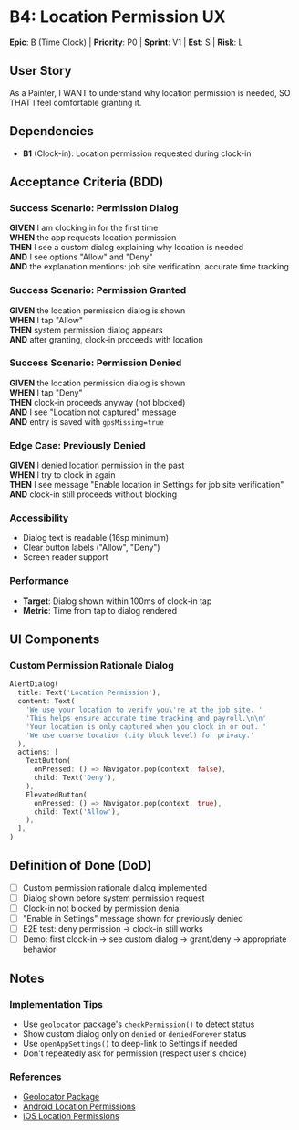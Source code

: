 # B4: Location Permission UX

**Epic**: B (Time Clock) | **Priority**: P0 | **Sprint**: V1 | **Est**: S | **Risk**: L

## User Story
As a Painter, I WANT to understand why location permission is needed, SO THAT I feel comfortable granting it.

## Dependencies
- **B1** (Clock-in): Location permission requested during clock-in

## Acceptance Criteria (BDD)

### Success Scenario: Permission Dialog
**GIVEN** I am clocking in for the first time  
**WHEN** the app requests location permission  
**THEN** I see a custom dialog explaining why location is needed  
**AND** I see options "Allow" and "Deny"  
**AND** the explanation mentions: job site verification, accurate time tracking

### Success Scenario: Permission Granted
**GIVEN** the location permission dialog is shown  
**WHEN** I tap "Allow"  
**THEN** system permission dialog appears  
**AND** after granting, clock-in proceeds with location

### Success Scenario: Permission Denied
**GIVEN** the location permission dialog is shown  
**WHEN** I tap "Deny"  
**THEN** clock-in proceeds anyway (not blocked)  
**AND** I see "Location not captured" message  
**AND** entry is saved with `gpsMissing=true`

### Edge Case: Previously Denied
**GIVEN** I denied location permission in the past  
**WHEN** I try to clock in again  
**THEN** I see message "Enable location in Settings for job site verification"  
**AND** clock-in still proceeds without blocking

### Accessibility
- Dialog text is readable (16sp minimum)
- Clear button labels ("Allow", "Deny")
- Screen reader support

### Performance
- **Target**: Dialog shown within 100ms of clock-in tap
- **Metric**: Time from tap to dialog rendered

## UI Components

### Custom Permission Rationale Dialog
```dart
AlertDialog(
  title: Text('Location Permission'),
  content: Text(
    'We use your location to verify you\'re at the job site. '
    'This helps ensure accurate time tracking and payroll.\n\n'
    'Your location is only captured when you clock in or out. '
    'We use coarse location (city block level) for privacy.'
  ),
  actions: [
    TextButton(
      onPressed: () => Navigator.pop(context, false),
      child: Text('Deny'),
    ),
    ElevatedButton(
      onPressed: () => Navigator.pop(context, true),
      child: Text('Allow'),
    ),
  ],
)
```

## Definition of Done (DoD)
- [ ] Custom permission rationale dialog implemented
- [ ] Dialog shown before system permission request
- [ ] Clock-in not blocked by permission denial
- [ ] "Enable in Settings" message shown for previously denied
- [ ] E2E test: deny permission → clock-in still works
- [ ] Demo: first clock-in → see custom dialog → grant/deny → appropriate behavior

## Notes

### Implementation Tips
- Use `geolocator` package's `checkPermission()` to detect status
- Show custom dialog only on `denied` or `deniedForever` status
- Use `openAppSettings()` to deep-link to Settings if needed
- Don't repeatedly ask for permission (respect user's choice)

### References
- [Geolocator Package](https://pub.dev/packages/geolocator)
- [Android Location Permissions](https://developer.android.com/training/location/permissions)
- [iOS Location Permissions](https://developer.apple.com/documentation/corelocation)
